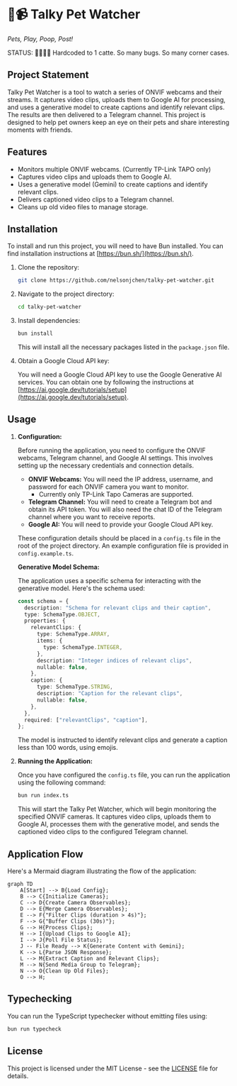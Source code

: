 # 🐾📹 Talky Pet Watcher

_Pets, Play, Poop, Post!_

STATUS: 🚧🚧🚧🚧 Hardcoded to 1 catte. So many bugs. So many corner cases.

## Project Statement

Talky Pet Watcher is a tool to watch a series of ONVIF webcams and their streams. It captures video clips, uploads them to Google AI for processing, and uses a generative model to create captions and identify relevant clips. The results are then delivered to a Telegram channel. This project is designed to help pet owners keep an eye on their pets and share interesting moments with friends.

## Features

-   Monitors multiple ONVIF webcams. (Currently TP-Link TAPO only)
-   Captures video clips and uploads them to Google AI.
-   Uses a generative model (Gemini) to create captions and identify relevant clips.
-   Delivers captioned video clips to a Telegram channel.
-   Cleans up old video files to manage storage.

## Installation

To install and run this project, you will need to have Bun installed. You can find installation instructions at [https://bun.sh/](https://bun.sh/).

1. Clone the repository:

    ```bash
    git clone https://github.com/nelsonjchen/talky-pet-watcher.git
    ```

2. Navigate to the project directory:

    ```bash
    cd talky-pet-watcher
    ```

3. Install dependencies:

    ```bash
    bun install
    ```

    This will install all the necessary packages listed in the `package.json` file.

4. Obtain a Google Cloud API key:

    You will need a Google Cloud API key to use the Google Generative AI services. You can obtain one by following the instructions at [https://ai.google.dev/tutorials/setup](https://ai.google.dev/tutorials/setup).

## Usage

1. **Configuration:**

    Before running the application, you need to configure the ONVIF webcams, Telegram channel, and Google AI settings. This involves setting up the necessary credentials and connection details.

    -   **ONVIF Webcams:** You will need the IP address, username, and password for each ONVIF camera you want to monitor.
        - Currently only TP-Link Tapo Cameras are supported.
    -   **Telegram Channel:** You will need to create a Telegram bot and obtain its API token. You will also need the chat ID of the Telegram channel where you want to receive reports.
    -   **Google AI:** You will need to provide your Google Cloud API key.

    These configuration details should be placed in a `config.ts` file in the root of the project directory. An example configuration file is provided in `config.example.ts`.

    **Generative Model Schema:**

    The application uses a specific schema for interacting with the generative model. Here's the schema used:

    ```typescript
    const schema = {
      description: "Schema for relevant clips and their caption",
      type: SchemaType.OBJECT,
      properties: {
        relevantClips: {
          type: SchemaType.ARRAY,
          items: {
            type: SchemaType.INTEGER,
          },
          description: "Integer indices of relevant clips",
          nullable: false,
        },
        caption: {
          type: SchemaType.STRING,
          description: "Caption for the relevant clips",
          nullable: false,
        },
      },
      required: ["relevantClips", "caption"],
    };
    ```

    The model is instructed to identify relevant clips and generate a caption less than 100 words, using emojis.

2. **Running the Application:**

    Once you have configured the `config.ts` file, you can run the application using the following command:

    ```bash
    bun run index.ts
    ```

    This will start the Talky Pet Watcher, which will begin monitoring the specified ONVIF cameras. It captures video clips, uploads them to Google AI, processes them with the generative model, and sends the captioned video clips to the configured Telegram channel.

## Application Flow

Here's a Mermaid diagram illustrating the flow of the application:

```mermaid
graph TD
    A[Start] --> B{Load Config};
    B --> C{Initialize Cameras};
    C --> D{Create Camera Observables};
    D --> E{Merge Camera Observables};
    E --> F{"Filter Clips (duration > 4s)"};
    F --> G{"Buffer Clips (30s)"};
    G --> H{Process Clips};
    H --> I{Upload Clips to Google AI};
    I --> J{Poll File Status};
    J -- File Ready --> K{Generate Content with Gemini};
    K --> L{Parse JSON Response};
    L --> M{Extract Caption and Relevant Clips};
    M --> N{Send Media Group to Telegram};
    N --> O{Clean Up Old Files};
    O --> H;
```

## Typechecking

You can run the TypeScript typechecker without emitting files using:

```bash
bun run typecheck
```

## License

This project is licensed under the MIT License - see the [LICENSE](LICENSE) file for details.
